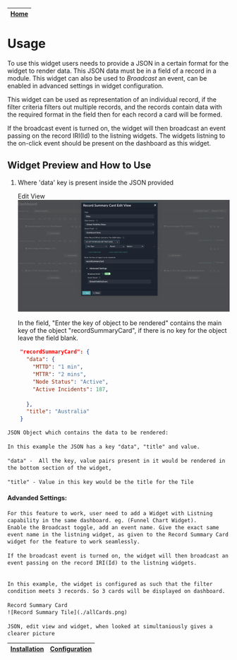 | [Home](../README.md) |
|----------------------|

# Usage

To use this widget users needs to provide a JSON in a certain format for the widget to render data.
This JSON data must be in a field of a record in a module.
This widget can also be used to *Broadcast* an event, can be enabled in advanced settings in widget configuration. 

This widget can be used as representation of an individual record, if the filter criteria filters out multiple records, and the records contain data with the required format in the field then for each record a card will be formed.

If the broadcast event is turned on, the widget will then broadcast an event passing on the record IRI(Id) to the listning widgets.
The widgets listning to the on-click event should be present on the dashboard as this widget.

## Widget Preview and How to Use

1. Where 'data' key is present inside the JSON provided

    Edit View ![Edit View](./edit_view.png)

    In the field, "Enter the key of object to be rendered" contains the main key of the object "recordSummaryCard", if there is no key for the object leave the field blank.

``` JSON
    "recordSummaryCard": {
      "data": {
        "MTTD": "1 min",
        "MTTR": "2 mins",
        "Node Status": "Active",
        "Active Incidents": 187,

      },
      "title": "Australia"
    }
```

    JSON Object which contains the data to be rendered:

    In this example the JSON has a key "data", "title" and value.
    
    "data" -  All the key, value pairs present in it would be rendered in the bottom section of the widget, 
    
    "title" - Value in this key would be the title for the Tile

#### Advanded Settings:
    For this feature to work, user need to add a Widget with Listning capability in the same dashboard. eg. (Funnel Chart Widget).
    Enable the Broadcast toggle, add an event name. Give the exact same event name in the listning widget, as given to the Record Summary Card widget for the feature to work seamlessly.

    If the broadcast event is turned on, the widget will then broadcast an event passing on the record IRI(Id) to the listning widgets.


    In this example, the widget is configured as such that the filter condition meets 3 records. So 3 cards will be displayed on dashboard.

    Record Summary Card
    ![Record Summary Tile](./allCards.png)

    JSON, edit view and widget, when looked at simultaniously gives a clearer picture

| [Installation](./setup.md#installation) | [Configuration](./setup.md#configuration) |
|-----------------------------------------|-------------------------------------------|